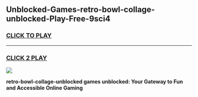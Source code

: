 
## Unblocked-Games-retro-bowl-collage-unblocked-Play-Free-9sci4
<h3>
<a href="https://premium76.site?title=retro-bowl-collage-unblocked&ref=19M">CLICK TO PLAY</a></h3>
<hr>

<h3>
<a href="https://premium76.site?title=retro-bowl-collage-unblocked&ref=19M">CLICK 2 PLAY</a>
  
</h3>

<a href="https://premium76.site?title=retro-bowl-collage-unblocked&ref=19M"><img src="https://clearcache.store/games.png"></a>


**retro-bowl-collage-unblocked games unblocked: Your Gateway to Fun and Accessible Online Gaming**
